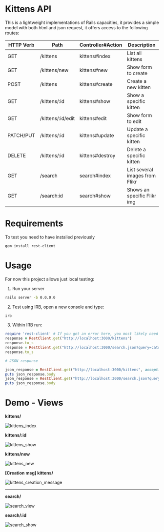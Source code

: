 # Kittens API

This is a lightweight implementations of Rails capacities, it provides a simple model with both html and json request, it offers access to the following routes:

| HTTP Verb | Path                | Controller#Action | Description              |
|-----------|---------------------|-------------------|--------------------------|
| GET       | /kittens            | kittens#index     | List all kittens         |
| GET       | /kittens/new        | kittens#new       | Show form to create      |
| POST      | /kittens            | kittens#create    | Create a new kitten      |
| GET       | /kittens/:id        | kittens#show      | Show a specific kitten   |
| GET       | /kittens/:id/edit   | kittens#edit      | Show form to edit        |
| PATCH/PUT | /kittens/:id        | kittens#update    | Update a specific kitten |
| DELETE    | /kittens/:id        | kittens#destroy   | Delete a specific kitten |
| GET       | /search             | search#index      | List several images from Flikr |
| GET       | /search:id          | search#show       | Shows an specific Flikr img |

# Requirements 

To test you need to have installed previously 
```bash
gem install rest-client
```

# Usage

For now this project allows just local testing:

1. Run your server

```bash
rails server -b 0.0.0.0
```

2. Test using IRB, open a new console and type: 
```bash
irb
```

3. Within IRB run:
```ruby
require 'rest-client' # If you get an error here, you most likely need to install the gem.
response = RestClient.get("http://localhost:3000/kittens")
response.to_s
response = RestClient.get("http://localhost:3000/search.json?query=cats")
response.to_s

# JSON response

json_response = RestClient.get("http://localhost:3000/kittens", accept: :json)
puts json_response.body
json_response = RestClient.get("http://localhost:3000/search.json?query=cats", accept: :json)
puts json_response.body
```


# Demo - Views

**kittens/**
  
![kittens_index](https://github.com/user-attachments/assets/4232f3ba-5672-4602-bdb4-8158d7685d71)

**kittens/:id**
  
![kittens_show](https://github.com/user-attachments/assets/0410c05a-d8d1-41d4-972e-90d8d340e8d7)

**kittens/new**
  
![kittens_new](https://github.com/user-attachments/assets/a7a202a8-ab05-4e17-a1ae-1f9c3ee33c14)

**[Creation msg] kittens/**
  
![kittens_creation_message](https://github.com/user-attachments/assets/a69fa1b4-ef48-49d8-bdad-1c578bc2605e)

---

**search/**
  
![search_view](https://github.com/user-attachments/assets/b74c794f-8e69-4e9c-a0ee-43ad108c0f29)

**search/:id**
  
![search_show](https://github.com/user-attachments/assets/23a6e0e7-47ae-4262-9123-9bb1e38a38ca)



